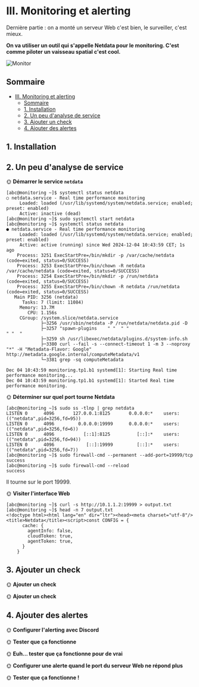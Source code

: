 # III. Monitoring et alerting

Dernière partie : on a monté un serveur Web c'est bien, le surveiller, c'est mieux.

**On va utiliser un outil qui s'appelle Netdata pour le monitoring. C'est comme piloter un vaisseau spatial c'est cool.**

![Monitor](./img/monitor.webp)

## Sommaire

- [III. Monitoring et alerting](#iii-monitoring-et-alerting)
  - [Sommaire](#sommaire)
  - [1. Installation](#1-installation)
  - [2. Un peu d'analyse de service](#2-un-peu-danalyse-de-service)
  - [3. Ajouter un check](#3-ajouter-un-check)
  - [4. Ajouter des alertes](#4-ajouter-des-alertes)

## 1. Installation

## 2. Un peu d'analyse de service


🌞 **Démarrer le service `netdata`**
```
[abc@monitoring ~]$ systemctl status netdata
○ netdata.service - Real time performance monitoring
     Loaded: loaded (/usr/lib/systemd/system/netdata.service; enabled; preset: enabled)
     Active: inactive (dead)
[abc@monitoring ~]$ sudo systemctl start netdata
[abc@monitoring ~]$ systemctl status netdata
● netdata.service - Real time performance monitoring
     Loaded: loaded (/usr/lib/systemd/system/netdata.service; enabled; preset: enabled)
     Active: active (running) since Wed 2024-12-04 10:43:59 CET; 1s ago
    Process: 3251 ExecStartPre=/bin/mkdir -p /var/cache/netdata (code=exited, status=0/SUCCESS)
    Process: 3253 ExecStartPre=/bin/chown -R netdata /var/cache/netdata (code=exited, status=0/SUCCESS)
    Process: 3254 ExecStartPre=/bin/mkdir -p /run/netdata (code=exited, status=0/SUCCESS)
    Process: 3255 ExecStartPre=/bin/chown -R netdata /run/netdata (code=exited, status=0/SUCCESS)
   Main PID: 3256 (netdata)
      Tasks: 7 (limit: 11084)
     Memory: 13.7M
        CPU: 1.156s
     CGroup: /system.slice/netdata.service
             ├─3256 /usr/sbin/netdata -P /run/netdata/netdata.pid -D
             ├─3257 "spawn-plugins    " "  " "                        " "  "
             ├─3259 sh /usr/libexec/netdata/plugins.d/system-info.sh
             ├─3380 curl --fail -s --connect-timeout 1 -m 3 --noproxy "*" -H "Metadata-Flavor: Google" http://metadata.google.internal/computeMetadata/v1
             └─3381 grep -sq computeMetadata

Dec 04 10:43:59 monitoring.tp1.b1 systemd[1]: Starting Real time performance monitoring...
Dec 04 10:43:59 monitoring.tp1.b1 systemd[1]: Started Real time performance monitoring.
```

🌞 **Déterminer sur quel port tourne Netdata**
```
[abc@monitoring ~]$ sudo ss -tlnp | grep netdata
LISTEN 0      4096       127.0.0.1:8125       0.0.0.0:*    users:(("netdata",pid=3256,fd=95))
LISTEN 0      4096         0.0.0.0:19999      0.0.0.0:*    users:(("netdata",pid=3256,fd=6))
LISTEN 0      4096           [::1]:8125          [::]:*    users:(("netdata",pid=3256,fd=94))
LISTEN 0      4096            [::]:19999         [::]:*    users:(("netdata",pid=3256,fd=7))
[abc@monitoring ~]$ sudo firewall-cmd --permanent --add-port=19999/tcp
success
[abc@monitoring ~]$ sudo firewall-cmd --reload
success
```
Il tourne sur le port 19999.

🌞 **Visiter l'interface Web**
```
[abc@monitoring ~]$ curl -s http://10.1.1.2:19999 > output.txt
[abc@monitoring ~]$ head -n 7 output.txt
<!doctype html><html lang="en" dir="ltr"><head><meta charset="utf-8"/><title>Netdata</title><script>const CONFIG = {
      cache: {
        agentInfo: false,
        cloudToken: true,
        agentToken: true,
      }
    }
```

## 3. Ajouter un check

🌞 **Ajouter un check**


🌞 **Ajouter un check**


## 4. Ajouter des alertes


🌞 **Configurer l'alerting avec Discord**


🌞 **Tester que ça fonctionne**


🌞 **Euh... tester que ça fonctionne pour de vrai**



🌞 **Configurer une alerte quand le port du serveur Web ne répond plus**


🌞 **Tester que ça fonctionne !**
